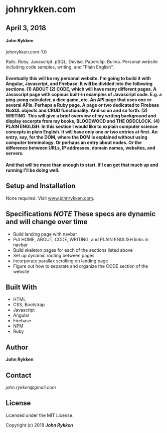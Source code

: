 # johnrykken.com

## April 3, 2018

#### John Rykken

johnrykken.com-1.0

Rails. Ruby. Javascript. pSQL. Devise. Paperclip. Bulma. Personal website including code samples, writing, and "Plain English".

#### Eventually this will be my personal website. I'm going to build it with Angular, Javascript, and Firebase. It will be divided into the following sections. (1) ABOUT (2) CODE, which will have many different pages. A Javascript page with copious built-in examples of Javascript code. E.g. a ping-pong calculater, a dice game, etc. An API page that uses one or several APIs. Perhaps a Ruby page. A page or two dedicated to Firebase NoSQL objects and CRUD functionality. And so on and so forth. (3) WRITING. This will give a brief overview of my writing background and display excerpts from my books, BLOODWOOD and THE ODDCLOCK. (4) PLAIN ENGLISH. In this section I would like to explain computer science concepts in plain English. It will have only one or two entries at first. An entry, say, for the DOM, where the DOM is explained without using computer terminology. Or perhaps an entry about nodes. Or the difference between URLs, IP addresses, domain names, websites, and servers.

#### And that will be more than enough to start. If I can get that much up and running I'll be doing well.         

## Setup and Installation

None required. Visit www.johnrykken.com.

## Specifications *NOTE* These specs are dynamic and will change over time

* Build landing page with navbar
* Put HOME, ABOUT, CODE, WRITING, and PLAIN ENGLISH links in navbar
* Build skeleton pages for each of the sections listed above
* Set up dynamic routing between pages
* Incorporate parallax scrolling on landing page
* Figure out how to separate and organize the CODE section of the website

## Built With

* HTML
* CSS, Bootstrap
* Javascript
* Angular
* Firebase
* NPM
* Ruby

## Author

**John Rykken**

## Contact

_john.rykken@gmail.com_

## License

Licensed under the MIT License.

  <!-- ## Acknowledgments -->

Copyright (c) 2018 **_John Rykken_**
